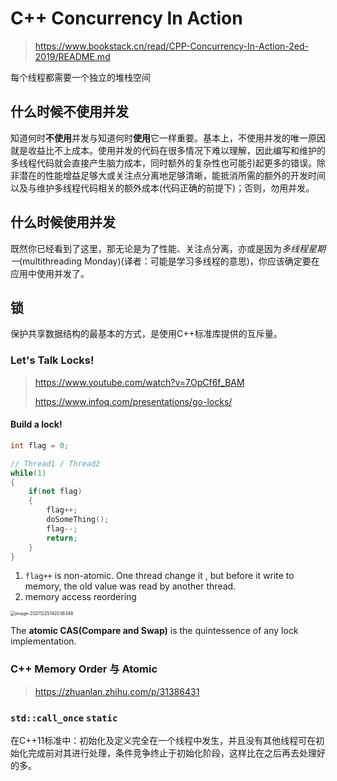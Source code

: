 # C++ Concurrency In Action

> https://www.bookstack.cn/read/CPP-Concurrency-In-Action-2ed-2019/README.md

每个线程都需要一个独立的堆栈空间

## 什么时候不使用并发

知道何时**不使用**并发与知道何时**使用**它一样重要。基本上，不使用并发的唯一原因就是收益比不上成本。使用并发的代码在很多情况下难以理解，因此编写和维护的多线程代码就会直接产生脑力成本，同时额外的复杂性也可能引起更多的错误。除非潜在的性能增益足够大或关注点分离地足够清晰，能抵消所需的额外的开发时间以及与维护多线程代码相关的额外成本(代码正确的前提下)；否则，勿用并发。

## 什么时候使用并发

既然你已经看到了这里，那无论是为了性能、关注点分离，亦或是因为*多线程星期一*(multithreading Monday)(译者：可能是学习多线程的意思)，你应该确定要在应用中使用并发了。

## 锁

保护共享数据结构的最基本的方式，是使用C++标准库提供的互斥量。

### Let's Talk Locks!

> https://www.youtube.com/watch?v=7OpCf6f_BAM
>
> https://www.infoq.com/presentations/go-locks/

#### Build a lock!

```c++
int flag = 0;

// Thread1 / Thread2
while(1)
{
    if(not flag)
    {
        flag++;
        doSomeThing();
        flag--;
        return;
    }
}
```

1. `flag++` is non-atomic. One thread change it , but before it write to memory, the old value was read by another thread.
2. memory access reordering

<img src="/home/delta/.config/Typora/typora-user-images/image-20211225142036348.png" alt="image-20211225142036348" style="zoom:50%;" />



The **atomic CAS(Compare and Swap)** is the quintessence of any lock implementation.

### C++ Memory Order 与 Atomic

> https://zhuanlan.zhihu.com/p/31386431







### `std::call_once` `static`
在C++11标准中：初始化及定义完全在一个线程中发生，并且没有其他线程可在初始化完成前对其进行处理，条件竞争终止于初始化阶段，这样比在之后再去处理好的多。
